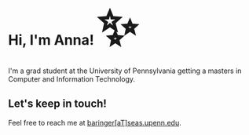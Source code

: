 # Hi, I'm Anna! <span style='font-size:100px;'>&#10024;</span>

I'm a grad student at the University of Pennsylvania getting a masters in Computer and Information Technology. 

## Let's keep in touch!
Feel free to reach me at  [baringer[aT]seas.upenn.edu](mailto:baringer@seas.upenn.du). 
